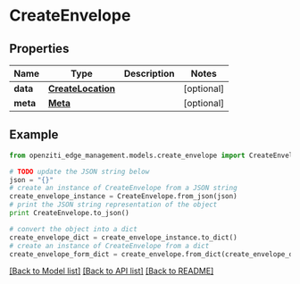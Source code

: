 # CreateEnvelope


## Properties
Name | Type | Description | Notes
------------ | ------------- | ------------- | -------------
**data** | [**CreateLocation**](CreateLocation.md) |  | [optional] 
**meta** | [**Meta**](Meta.md) |  | [optional] 

## Example

```python
from openziti_edge_management.models.create_envelope import CreateEnvelope

# TODO update the JSON string below
json = "{}"
# create an instance of CreateEnvelope from a JSON string
create_envelope_instance = CreateEnvelope.from_json(json)
# print the JSON string representation of the object
print CreateEnvelope.to_json()

# convert the object into a dict
create_envelope_dict = create_envelope_instance.to_dict()
# create an instance of CreateEnvelope from a dict
create_envelope_form_dict = create_envelope.from_dict(create_envelope_dict)
```
[[Back to Model list]](../README.md#documentation-for-models) [[Back to API list]](../README.md#documentation-for-api-endpoints) [[Back to README]](../README.md)


